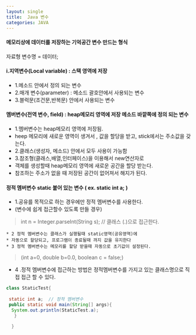 ```yaml
---
layout: single
title:  Java 변수
categories: JAVA
---
```

#### 메모리상에 데이터를 저장하는 기억공간 변수 만드는 형식

자료형  변수명 = 데이터;

#### i.지역변수(Local variable) : 스택 영역에 저장

* 1.메소드 안에서 정의 되는 변수
* 2.매개 변수(parameter) : 메소드 괄호안에서 사용되는 변수
* 3.블럭문(조건문,반복문) 안에서 사용되는 변수  

#### 멤버변수(전역 변수, field) : heap메모리 영역에 저장  메소드 바깥쪽에 정의 되는 변수

* 1.멤버변수는 heap메모리 영역에 저장됨.
* heep 메모리에 새로운 영역이 생겨서 , 값을 할당을 받고, stick에서는 주소값을 갖는다.
* 2.클래스(생성자, 메소드) 안에서 모두 사용이 가능함  
* 3.참조형(클래스,배열,인터페이스)을 이용해서 new연산자로
* 객체를 생성할때 heap메모리 영역에 새로운 공간을 할당 받는다.
* 참조하는 주소가 없을 때 저장된 공간이 없어져서 해지가 된다.

#### 정적 멤버변수   static 붙어 있는 변수 ( ex. static int a; )

* 1.공유를 목적으로 하는 경우에만 정적 멤버변수를 사용한다.
* (변수에 쉽게 접근할수 있도록 만들 경우)

>int n = Integer.parseInt(String s);  // 클래스 (.)으로 접근한다.

```````````````````````````````````````````````````````````````````
* 2 정적 멤버변수는 클래스가 실행될때 static영역(공유영역)에 
* 자동으로 할당되고, 프로그램이 종료될때 까지 값을 유지한다   
* 3 정적 멤버변수는 메모리를 할당 받을때 자동으로 초기값이 설정된다.
```````````````````````````````````````````````````````````````````

>(int a=0, double b=0.0, boolean c = false;)

* 4 .정적 멤버변수에 접근하는 방법은 정적멤버변수를 가지고 있는 클래스명으로 직접 접근 할 수 있다.

``````````````````````````java
class StaticTest{
 
 static int a;  // 정적 멤버변수
 public static void main(String[] args){
  System.out.println(StaticTest.a);
   } 
          
  }
 ``````````````````````````````````  

